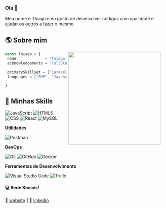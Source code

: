 ### Olá 👋

Meu nome é Thiago e eu gosto de desenvolver códigos com qualidade e ajudar os outros a fazer o mesmo

## :earth_americas: Sobre mim

<img align="right" width="300" src="https://i2.wp.com/allhtaccess.info/wp-content/uploads/2018/03/programming.gif?fit=1281%2C716&ssl=1" />

```javascript
const thiago = {
 name             = "Thiago Henrique Felix",
 acknowledgements = "FullStack developer",

 primarySkillset = ['Laravel','ReactJS', 'Bootstrap', 'MaterialUI'],
 languages = ["PHP", "Javascript"] 

}
```

## :rocket: **Minhas Skills**  

![JavaScript](https://img.shields.io/badge/-JavaScript-333333?style=flat&logo=javascript)
![HTML5](https://img.shields.io/badge/-HTML5-333333?style=flat&logo=HTML5)
![CSS](https://img.shields.io/badge/-CSS-333333?style=flat&logo=CSS3&logoColor=1572B6)
![React](https://img.shields.io/badge/-React-333333?style=flat&logo=react)
![MySQL](https://img.shields.io/badge/-MySQL-333333?style=flat&logo=mysql)

**Utilidades**

![Postman](https://img.shields.io/badge/-Postman-333333?style=flat&logo=postman)

**DevOps**

![Git](https://img.shields.io/badge/-Git-333333?style=flat&logo=git)
![GitHub](https://img.shields.io/badge/-GitHub-333333?style=flat&logo=github)
![Docker](https://img.shields.io/badge/-Docker-333333?style=flat&logo=docker)

**Ferramentas de Desenvolvimento**

![Visual Studio Code](https://img.shields.io/badge/-Visual%20Studio%20Code-333333?style=flat&logo=visual-studio-code&logoColor=007ACC)
![Trello](https://img.shields.io/badge/-Trello-333333?style=flat&logo=trello&logoColor=007ACC)

[website]: https://thiagofelix.com.br
[linkedin]: https://www.linkedin.com/in/thiago-henrique-felix-89966bb5/


#### :computer: Rede Sociais!

🏡 [website][website] **|** 👔 [linkedin][linkedin]

